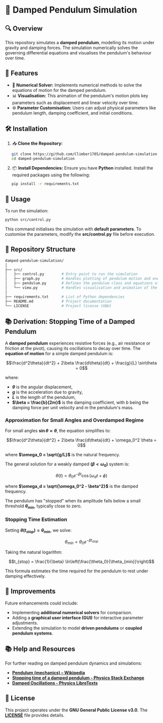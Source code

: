 # 🎯 **Damped Pendulum Simulation**
## 🔍 **Overview**
This repository simulates a **damped pendulum**, modelling its motion under gravity and damping forces. The simulation numerically solves the governing differential equations and visualises the pendulum's behaviour over time.

## 🎨 **Features**
- 🔢 **Numerical Solver:** Implements numerical methods to solve the equations of motion for the damped pendulum.
- 📊 **Visualisation:** This animation of the pendulum's motion plots key parameters such as displacement and linear velocity over time.
- ⚙️ **Parameter Customisation:** Users can adjust physical parameters like pendulum length, damping coefficient, and initial conditions.

## 🛠️ **Installation**
1. 📥 **Clone the Repository:**
```bash
   git clone https://github.com/Climber1705/damped-pendulum-simulation.git
   cd damped-pendulum-simulation
```
2. 📦 **Install Dependencies:**
Ensure you have **Python** installed. Install the required packages using the following:
```bash
   pip install -r requirements.txt
```

## 🚀 Usage
To run the simulation:
```bash
python src/control.py
```
This command initialises the simulation with **default parameters**. To customise the parameters, modify the **src/control.py** file before execution.

## 📂 **Repository Structure**
```graphql
damped-pendulum-simulation/
│
├── src/
│   ├── control.py        # Entry point to run the simulation
│   ├── graph.py          # Handles plotting of pendulum motion and energy graphs
│   ├── pendulum.py       # Defines the pendulum class and equations of motion
│   └── view.py           # Handles visualisation and animation of the pendulum
│
├── requirements.txt      # List of Python dependencies
├── README.md             # Project documentation
└── LICENSE               # Project license (GNU)
```

## 📚 **Derivation: Stopping Time of a Damped Pendulum**

A **damped pendulum** experiences resistive forces (e.g., air resistance or friction at the pivot), causing its oscillations to decay over time. The **equation of motion** for a simple damped pendulum is:
```math
\frac{d^2\theta}{dt^2} + 2\beta \frac{d\theta}{dt} + \frac{g}{L} \sin\theta = 0
```

where:
- **$`\theta`$** is the angular displacement,
- **$`g`$** is the acceleration due to gravity,
- **$`L`$** is the length of the pendulum,
- **$`\beta = \frac{b}{2m}`$** is the damping coefficient, with $`b`$ being the damping force per unit velocity and $`m`$ the pendulum's mass.

### **Approximation for Small Angles and Overdamped Regime**

For small angles **$`\sin\theta \approx \theta`$**, the equation simplifies to:

```math
\frac{d^2\theta}{dt^2} + 2\beta \frac{d\theta}{dt} + \omega_0^2 \theta = 0
```
where **$`\omega_0 = \sqrt{g/L}`$** is the natural frequency.

The general solution for a weakly damped **$`(\beta < \omega_0)`$** system is:

```math
\theta(t) = \theta_0 e^{-\beta t} \cos(\omega_d t + \phi)
```

where **$`\omega_d = \sqrt{\omega_0^2 - \beta^2}`$** is the damped frequency.

The pendulum has "stopped" when its amplitude falls below a small threshold **$`\theta_{min}`$**, typically close to zero.

### **Stopping Time Estimation**

Setting **$`\theta(t_{stop}) = \theta_{min}`$**, we solve:

```math
\theta_{min} = \theta_0 e^{-\beta t_{stop}}
```
Taking the natural logarithm:

```math
t_{stop} = \frac{1}{\beta} \ln\left(\frac{\theta_0}{\theta_{min}}\right)
```

This formula estimates the time required for the pendulum to rest under damping effectively.

## 🎯 **Improvements**
Future enhancements could include:
- Implementing **additional numerical solvers** for comparison.
- Adding a **graphical user interface (GUI)** for interactive parameter adjustments.
- Extending the simulation to model **driven pendulums** or **coupled pendulum systems**.

## 📚 Help and Resources
For further reading on damped pendulum dynamics and simulations:
- **[Pendulum (mechanics) – Wikipedia](https://en.wikipedia.org/wiki/Pendulum_(mechanics))**
- **[Stopping time of a damped pendulum - Physics Stack Exchange](https://physics.stackexchange.com/questions/621912/stopping-time-of-a-damped-pendulum)**
- **[Damped Oscillations - Physics LibreTexts](https://phys.libretexts.org/Bookshelves/University_Physics/University_Physics_%28OpenStax%29/Book%3A_University_Physics_I_-_Mechanics_Sound_Oscillations_and_Waves_%28OpenStax%29/15%3A_Oscillations/15.06%3A_Damped_Oscillations)**

## 🔏 **License**
This project operates under the **GNU General Public License v3.0**. The **[LICENSE](https://choosealicense.com/licenses/gpl-3.0/)** file provides details.


